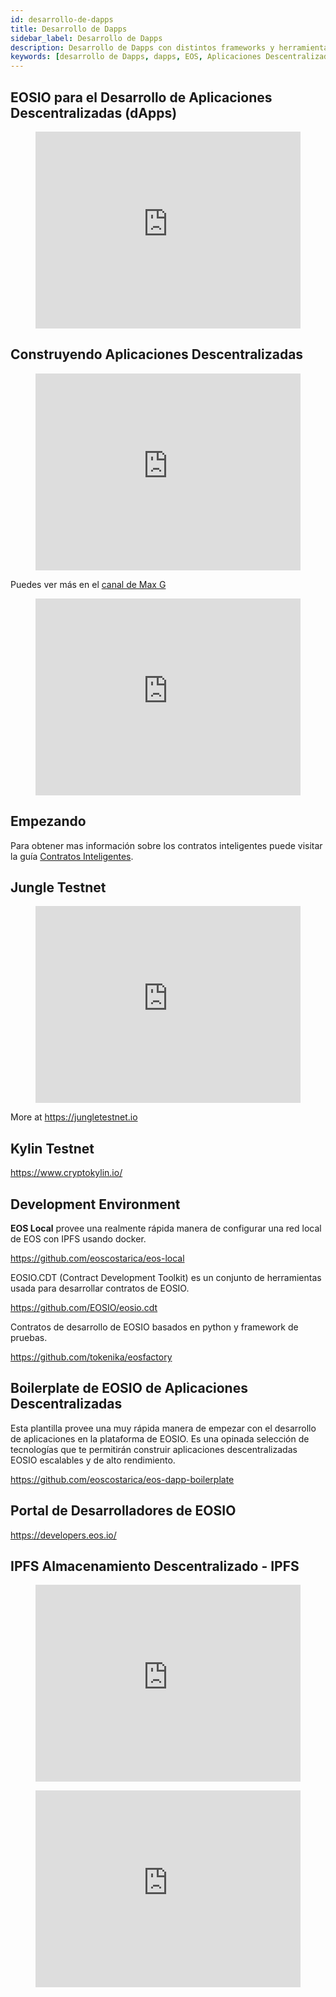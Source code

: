 ```yaml
---
id: desarrollo-de-dapps
title: Desarrollo de Dapps
sidebar_label: Desarrollo de Dapps
description: Desarrollo de Dapps con distintos frameworks y herramientas
keywords: [desarrollo de Dapps, dapps, EOS, Aplicaciones Descentralizadas, EOSIO, Qué es Dapps, Para qué sirve Dapps]
---
```


## EOSIO para el Desarrollo de Aplicaciones Descentralizadas (dApps)

<figure className="video_container">
  <iframe 
    width="100%" 
    height="315" 
    src="https://www.youtube.com/embed/E3Tx2DseLGE"     
    frameBorder={0}
    allowFullScreen
    loading="lazy"> </iframe>
</figure>

## Construyendo Aplicaciones Descentralizadas

<figure className="video_container">
  <iframe 
    width="100%" 
    height="315" 
    src="https://www.youtube.com/embed/J0SYv-GC3R0"     
    frameBorder={0}
    allowFullScreen
    loading="lazy"> </iframe>
</figure>

Puedes ver más en el [canal de Max G](https://www.youtube.com/user/apexmaxable/videos)

<figure className="video_container">
  <iframe 
    width="100%" 
    height="315" 
    src="https://www.youtube.com/embed/4OmQ7Ow9baI"     
    frameBorder={0}
    allowFullScreen
    loading="lazy"> </iframe>
</figure>

## Empezando

Para obtener mas información sobre los contratos inteligentes puede visitar la guía [Contratos Inteligentes](https://guias.eoscostarica.io/docs/aprender-eosio/contratos-inteligentes). 

## Jungle Testnet

<figure className="video_container">
  <iframe 
    width="100%" 
    height="315" 
    src="https://www.youtube.com/embed/s3EM3Hw1S8I"     
    frameBorder={0}
    allowFullScreen
    loading="lazy"> </iframe>
</figure>

More at https://jungletestnet.io

## Kylin Testnet

https://www.cryptokylin.io/

## Development Environment

**EOS Local** provee una realmente rápida manera de configurar una red local de EOS con IPFS usando docker.

https://github.com/eoscostarica/eos-local

EOSIO.CDT (Contract Development Toolkit) es un conjunto de herramientas usada para desarrollar contratos de EOSIO.

https://github.com/EOSIO/eosio.cdt 

Contratos de desarrollo de EOSIO basados en python y framework de pruebas.

https://github.com/tokenika/eosfactory

## Boilerplate de EOSIO de Aplicaciones Descentralizadas

Esta plantilla provee una muy rápida manera de empezar con el desarrollo de aplicaciones en la plataforma de EOSIO. Es una opinada selección de tecnologías que te permitirán construir aplicaciones descentralizadas EOSIO escalables y de alto rendimiento.

https://github.com/eoscostarica/eos-dapp-boilerplate 

## Portal de Desarrolladores de EOSIO

https://developers.eos.io/

## IPFS Almacenamiento Descentralizado - IPFS

<figure className="video_container">
  <iframe 
    width="100%" 
    height="315" 
    src="https://www.youtube.com/embed/5Uj6uR3fp-U"     
    frameBorder={0}
    allowFullScreen
    loading="lazy"> </iframe>
</figure>

<figure className="video_container">
  <iframe 
    width="100%" 
    height="315" 
    src="https://www.youtube.com/embed/HUVmypx9HGI"     
    frameBorder={0}
    allowFullScreen
    loading="lazy"> </iframe>
</figure>